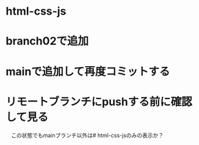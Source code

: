 
# html-css-js

# branch02で追加

# mainで追加して再度コミットする

# リモートブランチにpushする前に確認して見る
　この状態でもmainブランチ以外は# html-css-jsのみの表示か？

